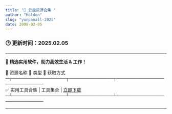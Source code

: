 ```yaml
---
title: "📁 云盘资源合集 "
author: "Holdon"
slug: "yunpanall-2025"
date: 2098-02-05
---
```

### 🕒 **更新时间：2025.02.05** 
---

💾 **精选实用软件，助力高效生活 & 工作！**  

🔹 资源名称      📂 类型      🔗 获取方式  
─┬─────────────────┬──────────────┬───────────────────────────  
✅ 实用工具合集 | 工具集合    | [立即下载](https://pan.baidu.com/s/1SkwfBNZiIoth6bjkUpG9nA)  
─┴─────────────────┴──────────────┴───────────────────────────

---
